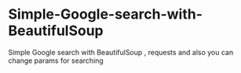 # Simple-Google-search-with-BeautifulSoup
Simple Google search with BeautifulSoup , requests and also you can change params for searching
